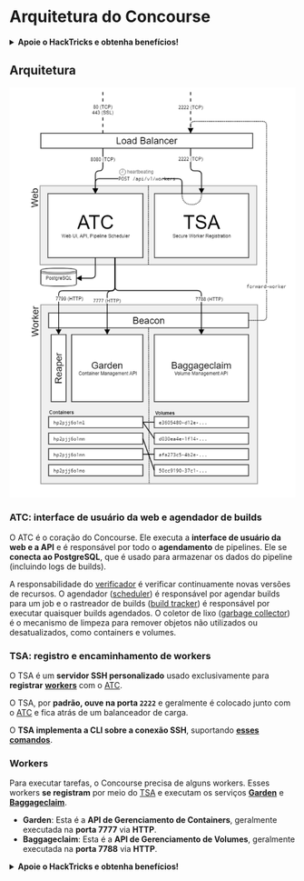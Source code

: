 # Arquitetura do Concourse

<details>

<summary><strong>Apoie o HackTricks e obtenha benefícios!</strong></summary>

* Se você deseja ver sua **empresa anunciada no HackTricks** ou se deseja acessar a **versão mais recente do PEASS ou baixar o HackTricks em PDF**, verifique os [**PLANOS DE ASSINATURA**](https://github.com/sponsors/carlospolop)!
* Adquira o [**swag oficial do PEASS & HackTricks**](https://peass.creator-spring.com)
* Descubra [**The PEASS Family**](https://opensea.io/collection/the-peass-family), nossa coleção exclusiva de [**NFTs**](https://opensea.io/collection/the-peass-family)
* **Junte-se ao** 💬 [**grupo Discord**](https://discord.gg/hRep4RUj7f) ou ao [**grupo Telegram**](https://t.me/peass) ou **siga-me** no **Twitter** 🐦 [**@carlospolopm**](https://twitter.com/carlospolopm)**.**
* **Compartilhe suas técnicas de hacking enviando PRs para os repositórios do** [**HackTricks**](https://github.com/carlospolop/hacktricks) e [**HackTricks Cloud**](https://github.com/carlospolop/hacktricks-cloud) no GitHub.

</details>

## Arquitetura

![](<../../.gitbook/assets/image (39) (1).png>)

### ATC: interface de usuário da web e agendador de builds

O ATC é o coração do Concourse. Ele executa a **interface de usuário da web e a API** e é responsável por todo o **agendamento** de pipelines. Ele se **conecta ao PostgreSQL**, que é usado para armazenar os dados do pipeline (incluindo logs de builds).

A responsabilidade do [verificador](https://concourse-ci.org/checker.html) é verificar continuamente novas versões de recursos. O agendador ([scheduler](https://concourse-ci.org/scheduler.html)) é responsável por agendar builds para um job e o rastreador de builds ([build tracker](https://concourse-ci.org/build-tracker.html)) é responsável por executar quaisquer builds agendados. O coletor de lixo ([garbage collector](https://concourse-ci.org/garbage-collector.html)) é o mecanismo de limpeza para remover objetos não utilizados ou desatualizados, como containers e volumes.

### TSA: registro e encaminhamento de workers

O TSA é um **servidor SSH personalizado** usado exclusivamente para **registrar** [**workers**](https://concourse-ci.org/internals.html#architecture-worker) com o [ATC](https://concourse-ci.org/internals.html#component-atc).

O TSA, por **padrão, ouve na porta `2222`** e geralmente é colocado junto com o [ATC](https://concourse-ci.org/internals.html#component-atc) e fica atrás de um balanceador de carga.

O **TSA implementa a CLI sobre a conexão SSH**, suportando [**esses comandos**](https://concourse-ci.org/internals.html#component-tsa).

### Workers

Para executar tarefas, o Concourse precisa de alguns workers. Esses workers **se registram** por meio do [TSA](https://concourse-ci.org/internals.html#component-tsa) e executam os serviços [**Garden**](https://github.com/cloudfoundry-incubator/garden) e [**Baggageclaim**](https://github.com/concourse/baggageclaim).

* **Garden**: Esta é a **API de Gerenciamento de Containers**, geralmente executada na **porta 7777** via **HTTP**.
* **Baggageclaim**: Esta é a **API de Gerenciamento de Volumes**, geralmente executada na **porta 7788** via **HTTP**.

<details>

<summary><strong>Apoie o HackTricks e obtenha benefícios!</strong></summary>

* Se você deseja ver sua **empresa anunciada no HackTricks** ou se deseja acessar a **versão mais recente do PEASS ou baixar o HackTricks em PDF**, verifique os [**PLANOS DE ASSINATURA**](https://github.com/sponsors/carlospolop)!
* Adquira o [**swag oficial do PEASS & HackTricks**](https://peass.creator-spring.com)
* Descubra [**The PEASS Family**](https://opensea.io/collection/the-peass-family), nossa coleção exclusiva de [**NFTs**](https://opensea.io/collection/the-peass-family)
* **Junte-se ao** 💬 [**grupo Discord**](https://discord.gg/hRep4RUj7f) ou ao [**grupo Telegram**](https://t.me/peass) ou **siga-me** no **Twitter** 🐦 [**@carlospolopm**](https://twitter.com/carlospolopm)**.**
* **Compartilhe suas técnicas de hacking enviando PRs para os repositórios do** [**HackTricks**](https://github.com/carlospolop/hacktricks) e [**HackTricks Cloud**](https://github.com/carlospolop/hacktricks-cloud) no GitHub.

</details>

